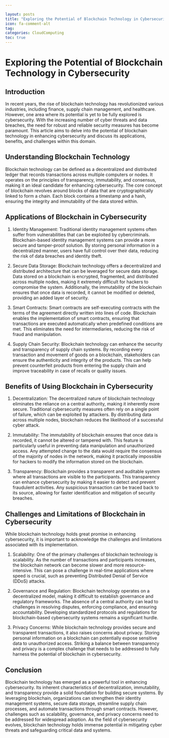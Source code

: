 ```yaml
---

layout: posts
title: "Exploring the Potential of Blockchain Technology in Cybersecurity"
icon: fa-comment-alt
tag:      
categories: CloudComputing
toc: true
---
```




# Exploring the Potential of Blockchain Technology in Cybersecurity

## Introduction

In recent years, the rise of blockchain technology has revolutionized various industries, including finance, supply chain management, and healthcare. However, one area where its potential is yet to be fully explored is cybersecurity. With the increasing number of cyber threats and data breaches, the need for robust and reliable security measures has become paramount. This article aims to delve into the potential of blockchain technology in enhancing cybersecurity and discuss its applications, benefits, and challenges within this domain.

## Understanding Blockchain Technology

Blockchain technology can be defined as a decentralized and distributed ledger that records transactions across multiple computers or nodes. It operates on the principles of transparency, immutability, and consensus, making it an ideal candidate for enhancing cybersecurity. The core concept of blockchain revolves around blocks of data that are cryptographically linked to form a chain. Each block contains a timestamp and a hash, ensuring the integrity and immutability of the data stored within.

## Applications of Blockchain in Cybersecurity

1. Identity Management: Traditional identity management systems often suffer from vulnerabilities that can be exploited by cybercriminals. Blockchain-based identity management systems can provide a more secure and tamper-proof solution. By storing personal information in a decentralized manner, users have full control over their data, reducing the risk of data breaches and identity theft.

2. Secure Data Storage: Blockchain technology offers a decentralized and distributed architecture that can be leveraged for secure data storage. Data stored on a blockchain is encrypted, fragmented, and distributed across multiple nodes, making it extremely difficult for hackers to compromise the system. Additionally, the immutability of the blockchain ensures that once data is recorded, it cannot be modified or deleted, providing an added layer of security.

3. Smart Contracts: Smart contracts are self-executing contracts with the terms of the agreement directly written into lines of code. Blockchain enables the implementation of smart contracts, ensuring that transactions are executed automatically when predefined conditions are met. This eliminates the need for intermediaries, reducing the risk of fraud and manipulation.

4. Supply Chain Security: Blockchain technology can enhance the security and transparency of supply chain systems. By recording every transaction and movement of goods on a blockchain, stakeholders can ensure the authenticity and integrity of the products. This can help prevent counterfeit products from entering the supply chain and improve traceability in case of recalls or quality issues.

## Benefits of Using Blockchain in Cybersecurity

1. Decentralization: The decentralized nature of blockchain technology eliminates the reliance on a central authority, making it inherently more secure. Traditional cybersecurity measures often rely on a single point of failure, which can be exploited by attackers. By distributing data across multiple nodes, blockchain reduces the likelihood of a successful cyber attack.

2. Immutability: The immutability of blockchain ensures that once data is recorded, it cannot be altered or tampered with. This feature is particularly useful in preventing data manipulation and unauthorized access. Any attempted change to the data would require the consensus of the majority of nodes in the network, making it practically impossible for hackers to modify the information stored on the blockchain.

3. Transparency: Blockchain provides a transparent and auditable system where all transactions are visible to the participants. This transparency can enhance cybersecurity by making it easier to detect and prevent fraudulent activities. Any suspicious transaction can be traced back to its source, allowing for faster identification and mitigation of security breaches.

## Challenges and Limitations of Blockchain in Cybersecurity

While blockchain technology holds great promise in enhancing cybersecurity, it is important to acknowledge the challenges and limitations associated with its implementation.

1. Scalability: One of the primary challenges of blockchain technology is scalability. As the number of transactions and participants increases, the blockchain network can become slower and more resource-intensive. This can pose a challenge in real-time applications where speed is crucial, such as preventing Distributed Denial of Service (DDoS) attacks.

2. Governance and Regulation: Blockchain technology operates on a decentralized model, making it difficult to establish governance and regulatory frameworks. The absence of a central authority can lead to challenges in resolving disputes, enforcing compliance, and ensuring accountability. Developing standardized protocols and regulations for blockchain-based cybersecurity systems remains a significant hurdle.

3. Privacy Concerns: While blockchain technology provides secure and transparent transactions, it also raises concerns about privacy. Storing personal information on a blockchain can potentially expose sensitive data to unauthorized access. Striking a balance between transparency and privacy is a complex challenge that needs to be addressed to fully harness the potential of blockchain in cybersecurity.

## Conclusion

Blockchain technology has emerged as a powerful tool in enhancing cybersecurity. Its inherent characteristics of decentralization, immutability, and transparency provide a solid foundation for building secure systems. By leveraging blockchain, organizations can strengthen their identity management systems, secure data storage, streamline supply chain processes, and automate transactions through smart contracts. However, challenges such as scalability, governance, and privacy concerns need to be addressed for widespread adoption. As the field of cybersecurity evolves, blockchain technology holds immense potential in mitigating cyber threats and safeguarding critical data and systems.